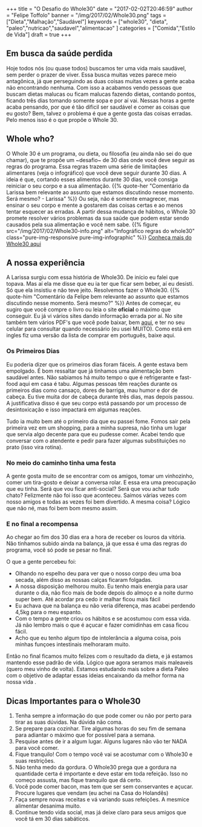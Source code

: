 +++
title = "O Desafio do Whole30"
date = "2017-02-02T20:46:59"
author = "Felipe Toffolo"
banner = "/img/2017/02/Whole30.png"
tags = ["Dieta","Malhação","Saudável"]
keywords = ["whole30", "dieta", "paleo","nutricao","saudavel","alimentacao" ]
categories = ["Comida","Estilo de Vida"]
draft = true
+++
## Em busca da saúde perdida

Hoje todos nós (ou quase todos) buscamos ter uma vida mais saudável, sem perder o prazer de viver.
Essa busca muitas vezes parece meio antagônica, já que perseguindo as duas coisas muitas vezes a gente acaba não encontrando nenhuma.
Com isso a acabamos vendo pessoas que buscam dietas malucas ou ficam malucas fazendo dietas, contando pontos, ficando três dias tomando somente sopa e por aí vai.
Nessas horas a gente acaba pensando, por que é tão dificil ser saudável e comer as coisas que eu gosto?
Bem, talvez o problema é que a gente gosta das coisas erradas. Pelo menos isso é o que propõe o Whole 30.

## Whole who?

O Whole 30 é um programa, ou dieta, ou filosofia (eu ainda não sei do que chamar), que te propõe um ~desafio~ de 30 dias onde você deve seguir as regras do programa. Essa regras trazem uma série de limitações alimentares (veja o infográfico) que você deve seguir durante 30 dias. A ideia é que, cortando esses alimentos durante 30 dias, você consiga reiniciar o seu corpo e a sua alimentação. {{% quote-her "Comentário da Larissa bem relevante ao assunto que estamos discutindo nesse momento. Será mesmo? - Larissa" %}} Ou seja, não é somente emagrecer, mas ensinar o seu corpo e mente a gostarem das coisas certas e ao menos tentar esquecer as erradas. A partir dessa mudança de hábitos, o Whole 30 promete resolver vários problemas da sua saúde que podem estar sendo causados pela sua alimentação e você nem sabe.
{{% figure src="/img/2017/02/Whole30-info.png" alt="Infográfico regras do whole30" class="pure-img-responsive pure-img-infographic" %}}
[Conheça mais do Whole30 aqui][eea85add]

## A nossa experiência

A Larissa surgiu com essa história de Whole30. De início eu falei que topava. Mas aí ela me disse que eu ia ter que ficar sem beber, aí eu desisti. Só que ela insistiu e não teve jeito. Resolvemos fazer o Whole30.
{{% quote-him "Comentário da Felipe bem relevante ao assunto que estamos discutindo nesse momento. Será mesmo?" %}}
Antes de começar, eu sugiro que você compre o livro ou leia o site **oficial** o máximo que conseguir. Eu já vi vários sites dando informação errada por aí. No site também tem vários PDF's que você pode baixar, bem [aqui][767ac2c2], e ter no seu celular para consultar quando necessário (eu usei MUITO).
Como está em ingles fiz uma versão da lista de comprar em português, baixe aqui.

### Os Primeiros Dias

Eu poderia dizer que os primeiros dias foram fáceis. A gente estava bem empolgado.
É bom ressaltar que já tinhamos uma alimentação bem saudável antes. Não sabiamos há muito tempo o que é refrigerante e fast-food aqui em casa é tabu.
 Algumas pessoas têm reações durante os primeiros dias como cansaço, dores de barriga, mau humor e dor de cabeça. Eu tive muita dor de cabeça durante três dias, mas depois passou. A justificativa disso é que seu corpo está passando por um processo de desintoxicação e isso impactará em algumas reações.

Tudo ia muito bem até o primeiro dia que eu passei fome. Fomos sair pela primeira vez em um shopping, para a minha supresa, não tinha um lugar que servia algo decente para que eu pudesse comer. Acabei tendo que conversar com o atendente e pedir para fazer algumas substituições no prato (isso vira rotina).

### No meio do caminho tinha uma festa

A gente gosta muito de se encontrar com os amigos, tomar um vinhozinho, comer um tira-gosto e deixar a conversa rolar. E essa era uma preocupação que eu tinha. Será que vou ficar anti-social? Será que vou achar tudo chato? Felizmente não foi isso que aconteceu. Saímos várias vezes com nosso amigos e todas as vezes foi bem divertido. A mesma coisa? Lógico que não né, mas foi bem bom mesmo assim.

### E no final a recompensa

Ao chegar ao fim dos 30 dias era a hora de receber os louros da vitória. Não tinhamos subido ainda na balança, já que essa é uma das regras do programa, você só pode se pesar no final.

O que a gente percebeu foi:

- Olhando no espelho deu para ver que o nosso corpo deu uma boa secada, além disso as nossas calças ficaram folgadas.
- A nossa disposição melhorou muito. Eu tenho mais energia para usar durante o dia, não fico mais de bode depois do almoço e a noite durmo super bem. Até acordar pra cedo ir malhar ficou mais fácil
- Eu achava que na balança eu não veria diferença, mas acabei perdendo 4,5kg para o meu espanto.
- Com o tempo a gente criou os hábitos e se acostumou com essa vida. Já não lembro mais o que é açucar e fazer comidinhas em casa ficou fácil.
- Acho que eu tenho algum tipo de intolerância a alguma coisa, pois minhas funçoes intestinais melhoraram muito.

Então no final ficamos muito felizes com o resultado da dieta, e já estamos mantendo esse padrão de vida.
Lógico que agora seramos mais maleaveis (quero meu vinho de volta). Estamos estudando mais sobre a dieta Paleo com o objetivo de adaptar essas ideias encaixando da melhor forma na nossa vida .

## Dicas Importantes para o Whole30

1. Tenha sempre a informação do que pode comer ou não por perto para tirar as suas dúvidas. Na dúvida não coma.
2. Se prepare para cozinhar. Tire algumas horas do seu fim de semana para adiantar o máximo que for possível para a semana.
3. Pesquise antes de ir a algum lugar. Alguns lugares não vão ter NADA para você comer.
4. Fique tranquilo! Com o tempo você vai se acostumar com o Whole30 e suas restrições.
5. Não tenha medo da gordura. O Whole30 prega que a gordura na quantidade certa é importante e deve estar em toda refeição. Isso no começo assusta, mas fique tranquilo que dá certo.
6. Você pode comer bacon, mas tem que ser sem conservantes e açucar. Procure lugares que vendam (eu achei na Casa do Holandês)
7. Faça sempre novas receitas e vá variando suas refeições. A mesmice alimentar desanima muito.
8. Continue tendo vida social, mas já deixe claro para seus amigos que você tá em 30 dias sabáticos.

[eea85add]: http://whole30.com/ "Conheça mais do Whole30 aqui"
  [767ac2c2]: http://whole30.com/pdf-downloads/ "Downloads Whole30"
